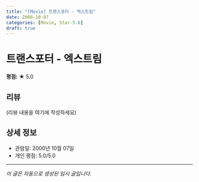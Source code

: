 ```yaml
---
title: "[Movie] 트랜스포터 - 엑스트림"
date: 2000-10-07
categories: [Movie, Star-5.0]
draft: true
---
```


# 트랜스포터 - 엑스트림

**평점:** ★ 5.0

## 리뷰

(리뷰 내용을 여기에 작성하세요)

## 상세 정보

- 관람일: 2000년 10월 07일
- 개인 평점: 5.0/5.0

---

*이 글은 자동으로 생성된 임시 글입니다.*
